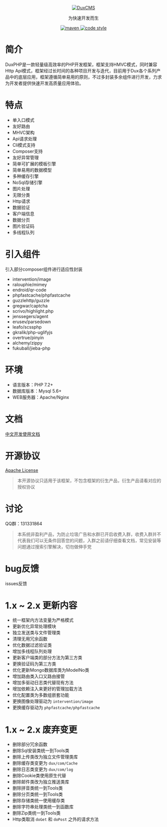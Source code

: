 <p align="center">
  <a href="https://github.com/duxphp/duxphp">
   <img alt="DuxCMS" src="https://github.com/duxphp/duxphp/blob/master/docs/logo.png?raw=true">
  </a>
</p>

<p align="center">
  为快速开发而生
</p>

<p align="center">
  <a href="https://github.com/duxphp/duxphp">
    <img alt="maven" src="https://img.shields.io/badge/duxphp-v2-blue.svg">
  </a>

  <a href="https://github.com/duxphp/duxphp/blob/master/LICENSE">
    <img alt="code style" src="https://img.shields.io/badge/apache-licenses-brightgreen.svg">
  </a>
</p>

# 简介

DuxPHP是一款轻量级高效率的PHP开发框架，框架支持HMVC模式，同时兼容Http Api模式，框架经过长时间的各种项目开发与迭代，目前用于Dux各个系列产品中的底层应用，框架遵循简单易用的原则，不过多封装多余组件进行开发，力求为开发者提供快速开发高质量应用体验。

# 特点

- 单入口模式
- 友好路由
- MHVC架构
- Api请求处理
- Cli模式支持
- Composer支持
- 友好异常管理
- 简单可扩展的模板引擎
- 简单易用的数据模型
- 多种缓存引擎
- NoSql存储引擎
- 图片处理
- 无限分类
- Http请求
- 数据验证
- 客户端信息
- 数据分页
- 图片验证码
- 多线程队列

# 引入组件
引入部分composer组件进行适应性封装

- intervention/image
- ralouphie/mimey
- endroid/qr-code
- phpfastcache/phpfastcache
- guzzlehttp/guzzle
- gregwar/captcha
- scrivo/highlight.php
- jenssegers/agent
- erusev/parsedown
- leafo/scssphp
- gkralik/php-uglifyjs
- overtrue/pinyin
- alchemy/zippy
- fukuball/jieba-php

# 环境

- 语言版本：PHP 7.2+
- 数据库版本：Mysql 5.6+
- WEB服务器：Apache/Nginx

# 文档

[中文开发使用文档](<https://duxphp.github.io/duxphp/>)

# 开源协议

[Apache License](https://github.com/duxphp/duxphp/blob/master/LICENSE)

> 本开源协议只适用于该框架，不包含框架的衍生产品，衍生产品请看对应的授权协议

# 讨论

QQ群：131331864

> 本系统非盈利产品，为防止垃圾广告和水群已开启收费入群，收费入群并不代表我们可以无条件回答您的问题，入群之前请仔细查看文档，常见安装等问题通过搜索引擎解决，切勿做伸手党

# bug反馈

issues反馈

# 1.x ~ 2.x 更新内容
- 统一框架内方法变量为严格模式
- 更新优化异常处理模块
- 独立发送类与文件管理类
- 清理无用冗余函数
- 优化数据过滤验证类
- 增加多线程队列处理
- 更新客户端类的部分方法为第三方类
- 更换验证码为第三方类
- 优化更新Mongo数据库类为ModelNo类
- 增加路由类入口又路由接管
- 增加多驱动日志类代替现有方法
- 增加依赖注入来更好的管理加载方法
- 优化配置类为多数组嵌套功能
- 更换图像处理驱动为 `intervention/image`
- 更换缓存驱动为 `phpfastcache/phpfastcache`

# 1.x ~ 2.x 废弃变更

- 删除部分冗余函数
- 删除Sql安装类统一到Tools类
- 删除上传类改为独立文件管理类库
- 删除缓存类变更为 `dux/com/Cache`
- 删除日志类变更为 `dux/com/log`
- 删除Cookie类使用原生代替
- 删除邮件类改为独立推送类库
- 删除拼音类统一到Tools类
- 删除分页类统一到Tools类
- 删除存储类统一使用缓存类
- 删除字符串处理类统一到函数库
- 删除Zip类统一到Tools类
- Http类取消 `doGet` 和 `doPost` 之外的请求方法

